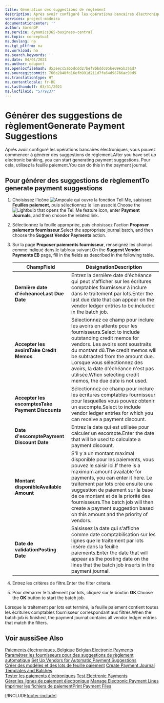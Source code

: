 ```yaml
---
title: Génération des suggestions de règlement
description: Après avoir configuré les opérations bancaires électroniques, vous pouvez commencer à générer des suggestions de règlement. Pour cela, utilisez la feuille paiement.
services: project-madeira
documentationcenter: ''
author: SorenGP
ms.service: dynamics365-business-central
ms.topic: conceptual
ms.devlang: na
ms.tgt_pltfrm: na
ms.workload: na
ms.search.keywords: ''
ms.date: 04/01/2021
ms.author: edupont
ms.openlocfilehash: d53eecc5ab5dcdd27bef8bbddc05be09e5b3aad7
ms.sourcegitcommit: 766e2840fd16efb901d211d7fa64d96766ac99d9
ms.translationtype: HT
ms.contentlocale: fr-BE
ms.lasthandoff: 03/31/2021
ms.locfileid: "5779237"
---
```

# <a name="generate-payment-suggestions"></a><span data-ttu-id="a6c46-104">Générer des suggestions de règlement</span><span class="sxs-lookup"><span data-stu-id="a6c46-104">Generate Payment Suggestions</span></span>
<span data-ttu-id="a6c46-105">Après avoir configuré les opérations bancaires électroniques, vous pouvez commencer à générer des suggestions de règlement.</span><span class="sxs-lookup"><span data-stu-id="a6c46-105">After you have set up electronic banking, you can start generating payment suggestions.</span></span> <span data-ttu-id="a6c46-106">Pour cela, utilisez la feuille paiement.</span><span class="sxs-lookup"><span data-stu-id="a6c46-106">You can do this in the payment journal.</span></span>  

## <a name="to-generate-payment-suggestions"></a><span data-ttu-id="a6c46-107">Pour générer des suggestions de règlement</span><span class="sxs-lookup"><span data-stu-id="a6c46-107">To generate payment suggestions</span></span>  

1.  <span data-ttu-id="a6c46-108">Choisissez l'icône ![Ampoule qui ouvre la fonction Tell Me](../../media/ui-search/search_small.png "Dites-moi ce que vous voulez faire"), saisissez **Feuilles paiement**, puis sélectionnez le lien associé.</span><span class="sxs-lookup"><span data-stu-id="a6c46-108">Choose the ![Lightbulb that opens the Tell Me feature](../../media/ui-search/search_small.png "Tell me what you want to do") icon, enter **Payment Journals**, and then choose the related link.</span></span>  
2.  <span data-ttu-id="a6c46-109">Sélectionnez la feuille appropriée, puis choisissez l'action **Proposer paiements fournisseur**.</span><span class="sxs-lookup"><span data-stu-id="a6c46-109">Select the appropriate journal batch, and then choose the **Suggest Vendor Payments** action.</span></span>  
3.  <span data-ttu-id="a6c46-110">Sur la page **Proposer paiements fournisseur**, renseignez les champs comme indiqué dans le tableau suivant.</span><span class="sxs-lookup"><span data-stu-id="a6c46-110">On the **Suggest Vendor Payments EB** page, fill in the fields as described in the following table.</span></span>  

    |<span data-ttu-id="a6c46-111">Champ</span><span class="sxs-lookup"><span data-stu-id="a6c46-111">Field</span></span>|<span data-ttu-id="a6c46-112">Désignation</span><span class="sxs-lookup"><span data-stu-id="a6c46-112">Description</span></span>|  
    |---------------------------------|---------------------------------------|  
    |<span data-ttu-id="a6c46-113">**Dernière date d'échéance**</span><span class="sxs-lookup"><span data-stu-id="a6c46-113">**Last Due Date**</span></span>|<span data-ttu-id="a6c46-114">Entrez la dernière date d'échéance qui peut s'afficher sur les écritures comptables fournisseur à inclure dans le traitement par lots.</span><span class="sxs-lookup"><span data-stu-id="a6c46-114">Enter the last due date that can appear on the vendor ledger entries to be included in the batch job.</span></span>|  
    |<span data-ttu-id="a6c46-115">**Accepter les avoirs**</span><span class="sxs-lookup"><span data-stu-id="a6c46-115">**Take Credit Memos**</span></span>|<span data-ttu-id="a6c46-116">Sélectionnez ce champ pour inclure les avoirs en attente pour les fournisseurs.</span><span class="sxs-lookup"><span data-stu-id="a6c46-116">Select to include outstanding credit memos for vendors.</span></span> <span data-ttu-id="a6c46-117">Les avoirs sont soustraits du montant dû.</span><span class="sxs-lookup"><span data-stu-id="a6c46-117">The credit memos will be subtracted from the amount due.</span></span> <span data-ttu-id="a6c46-118">Lorsque vous sélectionnez des avoirs, la date d'échéance n'est pas utilisée.</span><span class="sxs-lookup"><span data-stu-id="a6c46-118">When selecting credit memos, the due date is not used.</span></span>|  
    |<span data-ttu-id="a6c46-119">**Accepter les escomptes**</span><span class="sxs-lookup"><span data-stu-id="a6c46-119">**Take Payment Discounts**</span></span>|<span data-ttu-id="a6c46-120">Sélectionnez ce champ pour inclure les écritures comptables fournisseur pour lesquelles vous pouvez obtenir un escompte.</span><span class="sxs-lookup"><span data-stu-id="a6c46-120">Select to include vendor ledger entries for which you can receive a payment discount.</span></span>|  
    |<span data-ttu-id="a6c46-121">**Date d'escompte**</span><span class="sxs-lookup"><span data-stu-id="a6c46-121">**Payment Discount Date**</span></span>|<span data-ttu-id="a6c46-122">Entrez la date qui est utilisée pour calculer un escompte.</span><span class="sxs-lookup"><span data-stu-id="a6c46-122">Enter the date that will be used to calculate a payment discount.</span></span>|  
    |<span data-ttu-id="a6c46-123">**Montant disponible**</span><span class="sxs-lookup"><span data-stu-id="a6c46-123">**Available Amount**</span></span>|<span data-ttu-id="a6c46-124">S'il y a un montant maximal disponible pour les paiements, vous pouvez le saisir ici.</span><span class="sxs-lookup"><span data-stu-id="a6c46-124">If there is a maximum amount available for payments, you can enter it here.</span></span> <span data-ttu-id="a6c46-125">Le traitement par lots crée ensuite une suggestion de paiement sur la base de ce montant et de la priorité des fournisseurs.</span><span class="sxs-lookup"><span data-stu-id="a6c46-125">The batch job will then create a payment suggestion based on this amount and the priority of vendors.</span></span>|  
    |<span data-ttu-id="a6c46-126">**Date de validation**</span><span class="sxs-lookup"><span data-stu-id="a6c46-126">**Posting Date**</span></span>|<span data-ttu-id="a6c46-127">Saisissez la date qui s'affiche comme date comptabilisation sur les lignes que le traitement par lots insère dans la feuille paiements.</span><span class="sxs-lookup"><span data-stu-id="a6c46-127">Enter the date that will appear as the posting date on the lines that the batch job inserts in the payment journal.</span></span>|  

4.  <span data-ttu-id="a6c46-128">Entrez les critères de filtre.</span><span class="sxs-lookup"><span data-stu-id="a6c46-128">Enter the filter criteria.</span></span>  
5.  <span data-ttu-id="a6c46-129">Pour démarrer le traitement par lots, cliquez sur le bouton **OK**.</span><span class="sxs-lookup"><span data-stu-id="a6c46-129">Choose the **OK** button to start the batch job.</span></span>  

<span data-ttu-id="a6c46-130">Lorsque le traitement par lots est terminé, la feuille paiement contient toutes les écritures comptables fournisseur correspondant aux filtres.</span><span class="sxs-lookup"><span data-stu-id="a6c46-130">When the batch job is finished, the payment journal contains all vendor ledger entries that match the filters.</span></span>  

## <a name="see-also"></a><span data-ttu-id="a6c46-131">Voir aussi</span><span class="sxs-lookup"><span data-stu-id="a6c46-131">See Also</span></span>  
 <span data-ttu-id="a6c46-132">[Paiements électroniques, Belgique](belgian-electronic-payments.md) </span><span class="sxs-lookup"><span data-stu-id="a6c46-132">[Belgian Electronic Payments](belgian-electronic-payments.md) </span></span>  
 <span data-ttu-id="a6c46-133">[Paramétrer les fournisseurs pour des suggestions de règlement automatique](how-to-set-up-vendors-for-automatic-payment-suggestions.md) </span><span class="sxs-lookup"><span data-stu-id="a6c46-133">[Set Up Vendors for Automatic Payment Suggestions](how-to-set-up-vendors-for-automatic-payment-suggestions.md) </span></span>  
 <span data-ttu-id="a6c46-134">[Créer des modèles et des lots de feuille paiement](how-to-create-payment-journal-templates-and-batches.md) </span><span class="sxs-lookup"><span data-stu-id="a6c46-134">[Create Payment Journal Templates and Batches](how-to-create-payment-journal-templates-and-batches.md) </span></span>  
 <span data-ttu-id="a6c46-135">[Tester les paiements électroniques](how-to-test-electronic-payments.md) </span><span class="sxs-lookup"><span data-stu-id="a6c46-135">[Test Electronic Payments](how-to-test-electronic-payments.md) </span></span>  
 <span data-ttu-id="a6c46-136">[Gérer les lignes de paiement électronique](how-to-manage-electronic-payment-lines.md) </span><span class="sxs-lookup"><span data-stu-id="a6c46-136">[Manage Electronic Payment Lines](how-to-manage-electronic-payment-lines.md) </span></span>  
 [<span data-ttu-id="a6c46-137">Imprimer les fichiers de paiement</span><span class="sxs-lookup"><span data-stu-id="a6c46-137">Print Payment Files</span></span>](how-to-print-payment-files.md)


[!INCLUDE[footer-include](../../includes/footer-banner.md)]